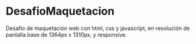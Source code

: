 # DesafioMaquetacion
Desafio de maquetación web con html, css y javascript, en resolución de pantalla base de 1364px x 1310px, y responsive.
